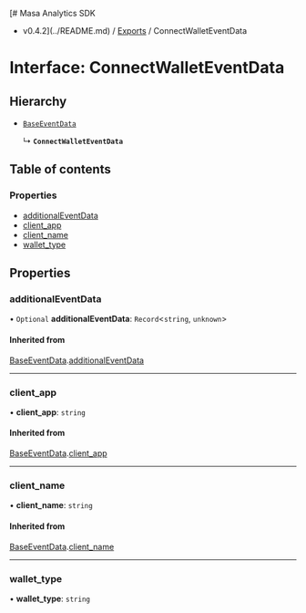 [# Masa Analytics SDK
 - v0.4.2](../README.md) / [Exports](../modules.md) / ConnectWalletEventData

# Interface: ConnectWalletEventData

## Hierarchy

- [`BaseEventData`](BaseEventData.md)

  ↳ **`ConnectWalletEventData`**

## Table of contents

### Properties

- [additionalEventData](ConnectWalletEventData.md#additionaleventdata)
- [client\_app](ConnectWalletEventData.md#client_app)
- [client\_name](ConnectWalletEventData.md#client_name)
- [wallet\_type](ConnectWalletEventData.md#wallet_type)

## Properties

### additionalEventData

• `Optional` **additionalEventData**: `Record`\<`string`, `unknown`\>

#### Inherited from

[BaseEventData](BaseEventData.md).[additionalEventData](BaseEventData.md#additionaleventdata)

___

### client\_app

• **client\_app**: `string`

#### Inherited from

[BaseEventData](BaseEventData.md).[client_app](BaseEventData.md#client_app)

___

### client\_name

• **client\_name**: `string`

#### Inherited from

[BaseEventData](BaseEventData.md).[client_name](BaseEventData.md#client_name)

___

### wallet\_type

• **wallet\_type**: `string`
